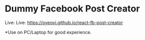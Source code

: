 # Dummy Facebook Post Creator

Live: Live: https://oyeovi.github.io/react-fb-post-creator

\*Use on PC/Laptop for good experience.
